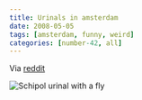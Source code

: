 ```yaml
---
title: Urinals in amsterdam
date: 2008-05-05
tags: [amsterdam, funny, weird]
categories: [number-42, all]
---
```


Via [reddit](http://www.reddit.com/r/pics/comments/6hwlj/urinals_in_amsterdam_pic/)

![Schipol urinal with a fly](/posts/2008-05-05-urinals-in-amsterdam/schipol_fly.jpg)
